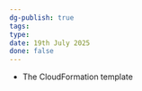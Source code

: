```yaml
---
dg-publish: true
tags: 
type: 
date: 19th July 2025
done: false
---
```


- The CloudFormation template